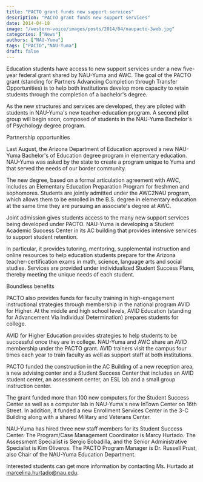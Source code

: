 ```yaml
---
title: "PACTO grant funds new support services"
description: "PACTO grant funds new support services"
date: 2014-04-18
image: "/western-voice/images/posts/2014/04/naupacto-3web.jpg"
categories: ["News"]
authors: ["NAU-Yuma"]
tags: ["PACTO","NAU-Yuma"]
draft: false
---
```

Education students have access to new support services under a new five-year federal grant shared by NAU-Yuma and AWC. The goal of the PACTO grant (standing for Partners Advancing Completion through Transfer Opportunities) is to help both institutions develop more capacity to retain students through the completion of a bachelor's degree.

As the new structures and services are developed, they are piloted with students in NAU-Yuma's new teacher-education program. A second pilot group will begin soon, composed of students in the NAU-Yuma Bachelor's of Psychology degree program.

Partnership opportunities

Last August, the Arizona Department of Education approved a new NAU-Yuma Bachelor's of Education degree program in elementary education. NAU-Yuma was asked by the state to create a program unique to Yuma and that served the needs of our border community.

The new degree, based on a formal articulation agreement with AWC, includes an Elementary Education Preparation Program for freshmen and sophomores. Students are jointly admitted under the AWC2NAU program, which allows them to be enrolled in the B.S. degree in elementary education at the same time they are pursuing an associate's degree at AWC.

Joint admission gives students access to the many new support services being developed under PACTO. NAU-Yuma is developing a Student Academic Success Center in its AC building that provides intensive services to support student retention.

In particular, it provides tutoring, mentoring, supplemental instruction and online resources to help education students prepare for the Arizona teacher-certification exams in math, science, language arts and social studies. Services are provided under individualized Student Success Plans, thereby meeting the unique needs of each student.

Boundless benefits

PACTO also provides funds for faculty training in high-engagement instructional strategies through membership in the national program AVID for Higher. At the middle and high school levels, AVID Education (standing for Advancement Via Individual Determination) prepares students for college.

AVID for Higher Education provides strategies to help students to be successful once they are in college. NAU-Yuma and AWC share an AVID membership under the PACTO grant. AVID trainers visit the campus four times each year to train faculty as well as support staff at both institutions.

PACTO funded the construction in the AC Building of a new reception area, a new advising center and a Student Success Center that includes an AVID student center, an assessment center, an ESL lab and a small group instruction center.

The grant funded more than 100 new computers for the Student Success Center as well as a computer lab in NAU-Yuma's new InTown Center on 16th Street. In addition, it funded a new Enrollment Services Center in the 3-C Building along with a shared Military and Veterans Center.

NAU-Yuma has hired three new staff members for its Student Success Center. The Program/Case Management Coordinator is Marcy Hurtado. The Assessment Specialist is Sergio Bobadilla, and the Senior Administrative Specialist is Kim Oliveros. The PACTO Program Manager is Dr. Russell Prust, also Chair of the NAU-Yuma Education Department.

Interested students can get more information by contacting Ms. Hurtado at marcelina.hurtado@nau.edu.